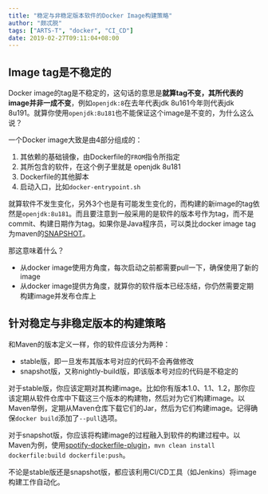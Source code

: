 ```yaml
---
title: "稳定与非稳定版本软件的Docker Image构建策略"
author: "颇忒脱"
tags: ["ARTS-T", "docker", "CI_CD"]
date: 2019-02-27T09:11:04+08:00
---
```


<!--more-->

## Image tag是不稳定的

Docker image的tag是不稳定的，这句话的意思是**就算tag不变，其所代表的image并非一成不变**，例如`openjdk:8`在去年代表jdk 8u161今年则代表jdk 8u191。就算你使用`openjdk:8u181`也不能保证这个image是不变的，为什么这么说？

一个Docker image大致是由4部分组成的：

1. 其依赖的基础镜像，由Dockerfile的`FROM`指令所指定
1. 其所包含的软件，在这个例子里就是 openjdk 8u181
1. Dockerfile的其他脚本
1. 启动入口，比如`docker-entrypoint.sh`

就算软件不发生变化，另外3个也是有可能发生变化的，而构建的新image的tag依然是`openjdk:8u181`。而且要注意到一般采用的是软件的版本号作为tag，而不是commit、构建日期作为tag。如果你是Java程序员，可以类比docker image tag为maven的[SNAPSHOT][maven-version]。

那这意味着什么？

* 从docker image使用方角度，每次启动之前都需要pull一下，确保使用了新的image
* 从docker image提供方角度，就算你的软件版本已经冻结，你仍然需要定期构建image并发布仓库上

## 针对稳定与非稳定版本的构建策略

和Maven的版本定义一样，你的软件应该分为两种：

* stable版，即一旦发布其版本号对应的代码不会再做修改
* snapshot版，又称nightly-build版，即该版本号对应的代码是不稳定的

对于stable版，你应该定期对其构建image。比如你有版本1.0、1.1、1.2，那你应该定期从软件仓库中下载这三个版本的构建物，然后对为它们构建image。以Maven举例，定期从Maven仓库下载它们的Jar，然后为它们构建image。记得确保`docker build`添加了`--pull`选项。

对于snapshot版，你应该将构建image的过程融入到软件的构建过程中。以Maven为例，使用[spotify-dockerfile-plugin][spotify-dockerfile-plugin]，`mvn clean install dockerfile:build dockerfile:push`。

不论是stable版还是snapshot版，都应该利用CI/CD工具（如Jenkins）将image构建工作自动化。

[maven-version]: https://maven.apache.org/guides/getting-started/index.html#What_is_a_SNAPSHOT_version
[gitflow]: https://www.atlassian.com/git/tutorials/comparing-workflows/gitflow-workflow
[spotify-dockerfile-plugin]: https://github.com/spotify/dockerfile-maven